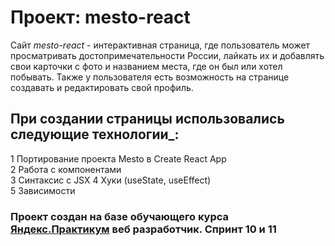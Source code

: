 # Проект: mesto-react

Сайт _mesto-react_ - интерактивная страница, где пользователь может просматривать достопримечательности России, лайкать их и добавлять свои карточки с фото и названием места, где он был или хотел побывать. Также у пользователя есть возможность на странице создавать и редактировать свой профиль.

## При создании страницы использовались следующие технологии_:

1 Портирование проекта Mesto в Create React App  
2 Работа с компонентами  
3 Синтаксис с JSX
4 Хуки (useState, useEffect)  
5 Зависимости

### Проект создан на базе обучающего курса [Яндекс.Практикум](https://practicum.yandex.ru/profile/web/) веб разработчик. Спринт 10 и 11


